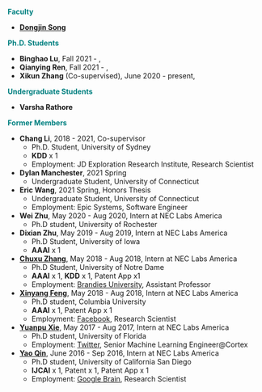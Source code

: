 
**<span style="color:Teal">Faculty</span>**
* [**Dongjin Song**](https://songdj.github.io/)

**<span style="color:Teal">Ph.D. Students</span>**

* **Binghao Lu**, Fall 2021 - ,
* **Qianying Ren**, Fall 2021 - ,
* **Xikun Zhang** (Co-supervised), June 2020 - present,

**<span style="color:Teal">Undergraduate Students</span>**
* **Varsha Rathore**

**<span style="color:Teal">Former Members</span>**

* **Chang Li**, 2018 - 2021, Co-supervisor
  * Ph.D. Student, University of Sydney
  * **KDD** x 1
  * Employment: JD Exploration Research Institute, Research Scientist
* **Dylan Manchester**, 2021 Spring
  * Undergraduate Student, University of Connecticut
* **Eric Wang**, 2021 Spring, Honors Thesis
  * Undergraduate Student, University of Connecticut
  * Employment: Epic Systems, Software Engineer
* **Wei Zhu**, May 2020 - Aug 2020, Intern at NEC Labs America
  * Ph.D student, University of Rochester
* **Dixian Zhu**, May 2019 - Aug 2019, Intern at NEC Labs America
  * Ph.D Student, University of Iowa
  * **AAAI** x 1
* [**Chuxu Zhang**](https://chuxuzhang.github.io/), May 2018 - Aug 2018, Intern at NEC Labs America
  * Ph.D Student, University of Notre Dame
  * **AAAI** x 1, **KDD** x 1, Patent App x1
  * Employment: [Brandies University](https://www.brandeis.edu/), Assistant Professor
* [**Xinyang Feng**](http://www.columbia.edu/~xf2143/), May 2018 - Aug 2018, Intern at NEC Labs America
  * Ph.D student, Columbia University
  * **AAAI** x 1, Patent App x 1
  * Employment: [Facebook](www.facebook.com), Research Scientist
* [**Yuanpu Xie**](https://www.linkedin.com/in/yuanpu-x-712a6353/), May 2017 - Aug 2017, Intern at NEC Labs America
  * Ph.D student, University of Florida
  * Employment: [Twitter](https://twitter.com/), Senior Machine Learning Engineer@Cortex
* [**Yao Qin**](http://cseweb.ucsd.edu/~yaq007/), June 2016 - Sep 2016, Intern at NEC Labs America
  * Ph.D student, University of California San Diego
  * **IJCAI** x 1, Patent x 1, Patent App x 1
  * Employment: [Google Brain](https://research.google/teams/brain/), Research Scientist
